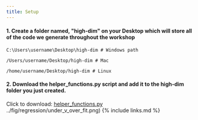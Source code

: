 ```yaml
---
title: Setup
---
```

#### 1. Create a folder named, "high-dim" on your Desktop which will store all of the code we generate throughout the workshop

`C:\Users\username\Desktop\high-dim # Windows path`

`/Users/username/Desktop/high-dim # Mac`

`/home/username/Desktop/high-dim # Linux`

#### 2. Download the helper_functions.py script and add it to the high-dim folder you just created.
Click to download: [helper_functions.py](/code/helper_functions.py)
../fig/regression/under_v_over_fit.png)
{% include links.md %}

